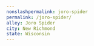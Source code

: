 ```yaml
---
﻿nonslashpermalink: joro-spider
permalink: /joro-spider/
alley: Joro Spider
city: New Richmond
state: Wisconsin
---
```

